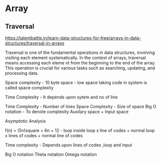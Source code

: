 # Array

## Traversal

https://talentbattle.in/learn-data-structures-for-free/arrays-in-data-structures/traversal-in-arrays

Traversal is one of the fundamental operations in data structures, involving visiting each element systematically. In the context of arrays, traversal means accessing each eleme nt from the beginning to the end of the array. This operation is crucial for various tasks such as searching, updating, and processing data.

Space complexity - 10 byte space - low space taking code in system is called space complexity

Time Complexity - It depends upon sytem and no of line


Time Complexity - Number of lines
Space Complexity - Size of space
Big O notation - To denote complexity
Auxilary space + Input space

Asymptotic Analysis

f(n) = (5n)square + 6n + 12 - loop inside loop x line of codes + normal loop x lines of codes + normal line of codes

Time complexity - Depends upon lines of codes ,loop and input

Big O notation
Theta notation
Omega notation
